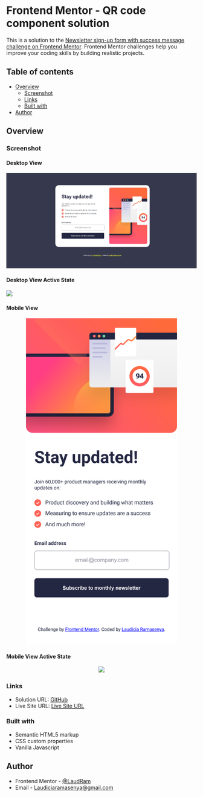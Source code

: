 # Frontend Mentor - QR code component solution

This is a solution to the [Newsletter sign-up form with success message challenge on Frontend Mentor](https://www.frontendmentor.io/challenges/newsletter-signup-form-with-success-message-3FC1AZbNrv). Frontend Mentor challenges help you improve your coding skills by building realistic projects. 

## Table of contents

- [Overview](#overview)
  - [Screenshot](#screenshot)
  - [Links](#links)
  - [Built with](#built-with)
- [Author](#author)

## Overview

### Screenshot

#### Desktop View

![](/images/Desktop_View.jpeg)

#### Desktop View Active State

![](/images/Desktop_View_Active_State.jpeg)

#### Mobile View

<div align="center">
<img src="/images/Mobile_View.png" width="400">
</div>

#### Mobile View Active State

<div align="center">
<img src="/images/Mobile_View_Active_State.png" width="400">
</div>

### Links

- Solution URL: [GitHub](https://github.com/LaudRam/newsletter-sign-up-with-success-message)
- Live Site URL: [Live Site URL](https://newsletter-sign-up-with-success-message-blush.vercel.app/)

### Built with

- Semantic HTML5 markup
- CSS custom properties
- Vanilla Javascript

## Author

- Frontend Mentor - [@LaudRam](https://www.frontendmentor.io/profile/LaudRam/solutions)
- Email - [Laudiciaramasenya@gmail.com](mailto:Laudiciaramasenya@gmail.com)
